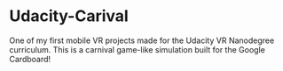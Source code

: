 # Udacity-Carival
One of my first mobile VR projects made for the Udacity VR Nanodegree curriculum. This is a carnival game-like simulation built for the Google Cardboard!
